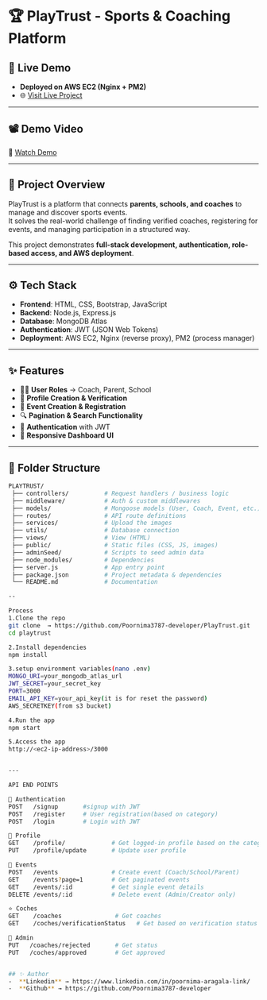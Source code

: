# 🏆 PlayTrust - Sports & Coaching Platform

## 🚀 Live Demo
- **Deployed on AWS EC2 (Nginx + PM2)**
- 🌐 [Visit Live Project](http://15.207.89.22/signup)

---

## 📽 Demo Video
🎥 [Watch Demo](your-video-link)

---

## 📌 Project Overview
PlayTrust is a platform that connects **parents, schools, and coaches** to manage and discover sports events.  
It solves the real-world challenge of finding verified coaches, registering for events, and managing participation in a structured way.

This project demonstrates **full-stack development, authentication, role-based access, and AWS deployment**.

---

## ⚙️ Tech Stack
- **Frontend**: HTML, CSS, Bootstrap, JavaScript 
- **Backend**: Node.js, Express.js  
- **Database**: MongoDB Atlas  
- **Authentication**: JWT (JSON Web Tokens)  
- **Deployment**: AWS EC2, Nginx (reverse proxy), PM2 (process manager)

---

## ✨ Features
- 👨‍🏫 **User Roles** → Coach, Parent, School  
- 📝 **Profile Creation & Verification**  
- 🎉 **Event Creation & Registration**  
- 🔍 **Pagination & Search Functionality**   
- 🔐 **Authentication** with JWT  
- 📱 **Responsive Dashboard UI**  

---

## 📂 Folder Structure
```bash
PLAYTRUST/
 ├── controllers/          # Request handlers / business logic
 ├── middleware/           # Auth & custom middlewares
 ├── models/               # Mongoose models (User, Coach, Event, etc.)
 ├── routes/               # API route definitions
 ├── services/             # Upload the images
 ├── utils/                # Database connection
 ├── views/                # View (HTML)
 ├── public/               # Static files (CSS, JS, images)
 ├── adminSeed/            # Scripts to seed admin data
 ├── node_modules/         # Dependencies
 ├── server.js             # App entry point
 ├── package.json          # Project metadata & dependencies
 └── README.md             # Documentation

--

Process
1.Clone the repo
git clone  → https://github.com/Poornima3787-developer/PlayTrust.git
cd playtrust

2.Install dependencies
npm install

3.setup environment variables(nano .env)
MONGO_URI=your_mongodb_atlas_url
JWT_SECRET=your_secret_key
PORT=3000
EMAIL_API_KEY=your_api_key(it is for reset the password)
AWS_SECRETKEY(from s3 bucket)

4.Run the app
npm start

5.Access the app
http://<ec2-ip-address>/3000


---

API END POINTS

🔐 Authentication
POST   /signup       #signup with JWT
POST   /register     # User registration(based on category)
POST   /login        # Login with JWT

👤 Profile
GET    /profile/             # Get logged-in profile based on the category(coach,parent,school)
PUT    /profile/update       # Update user profile

🎉 Events
POST   /events               # Create event (Coach/School/Parent)
GET    /events?page=1        # Get paginated events
GET    /events/:id           # Get single event details
DELETE /events/:id           # Delete event (Admin/Creator only)

⭐ Coches
GET    /coaches               # Get coaches
GET    /coches/verificationStatus   # Get based on verification status

👤 Admin
PUT   /coaches/rejected       # Get status
PUT   /coches/approved        # Get approved


## ✨ Author
-  **Linkedin** → https://www.linkedin.com/in/poornima-aragala-link/    
-  **Github** → https://github.com/Poornima3787-developer
